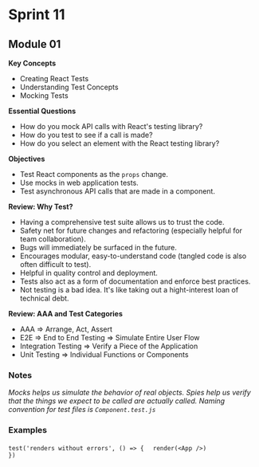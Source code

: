 # Sprint 11
## Module 01
**Key Concepts**
- Creating React Tests
- Understanding Test Concepts
- Mocking Tests

**Essential Questions**
- How do you mock API calls with React's testing library?
- How do you test to see if a call is made?
- How do you select an element with the React testing library?

**Objectives**
- Test React components as the `props` change.
- Use mocks in web application tests.
- Test asynchronous API calls that are made in a component.

**Review: Why Test?**
- Having a comprehensive test suite allows us to trust the code.
- Safety net for future changes and refactoring (especially helpful for team collaboration).
- Bugs will immediately be surfaced in the future.
- Encourages modular, easy-to-understand code (tangled code is also often difficult to test).
- Helpful in quality control and deployment.
- Tests also act as a form of documentation and enforce best practices.
- Not testing is a bad idea. It's like taking out a hight-interest loan of technical debt.

**Review: AAA and Test Categories**
- AAA => Arrange, Act, Assert
- E2E => End to End Testing => Simulate Entire User Flow
- Integration Testing => Verify a Piece of the Application
- Unit Testing => Individual Functions or Components

### Notes
*Mocks helps us simulate the behavior of real objects.*
*Spies help us verify that the things we expect to be called are actually called.*
*Naming convention for test files is `Component.test.js`*

### Examples
` test('renders without errors', () => { `
`   render(<App />)                      `
` })                                     `

